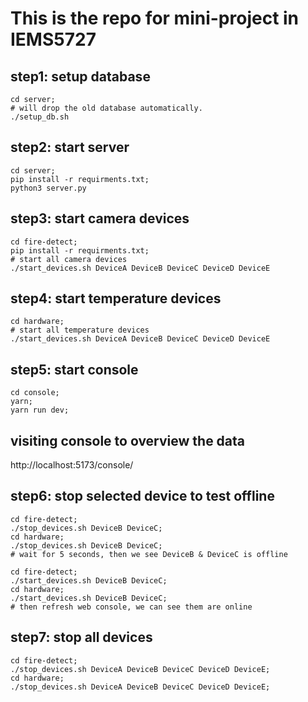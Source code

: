 # This is the repo for mini-project in IEMS5727

## step1: setup database
```
cd server;
# will drop the old database automatically.
./setup_db.sh
```

## step2: start server
```
cd server;
pip install -r requirments.txt;
python3 server.py
```

## step3: start camera devices
```
cd fire-detect;
pip install -r requirments.txt;
# start all camera devices
./start_devices.sh DeviceA DeviceB DeviceC DeviceD DeviceE
```

## step4: start temperature devices
```
cd hardware;
# start all temperature devices
./start_devices.sh DeviceA DeviceB DeviceC DeviceD DeviceE
```

## step5: start console
```
cd console;
yarn;
yarn run dev;
```

## visiting console to overview the data
http://localhost:5173/console/

## step6: stop selected device to test offline
```
cd fire-detect;
./stop_devices.sh DeviceB DeviceC;
cd hardware;
./stop_devices.sh DeviceB DeviceC;
# wait for 5 seconds, then we see DeviceB & DeviceC is offline

cd fire-detect;
./start_devices.sh DeviceB DeviceC;
cd hardware;
./start_devices.sh DeviceB DeviceC;
# then refresh web console, we can see them are online

```

## step7: stop all devices
```
cd fire-detect;
./stop_devices.sh DeviceA DeviceB DeviceC DeviceD DeviceE;
cd hardware;
./stop_devices.sh DeviceA DeviceB DeviceC DeviceD DeviceE;
```